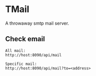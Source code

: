 # TMail
A throwaway smtp mail server.


## Check email
```
All mail:
http://host:8090/api/mail

Specific mail:
http://host:8090/api/mail?to=<address>
```
